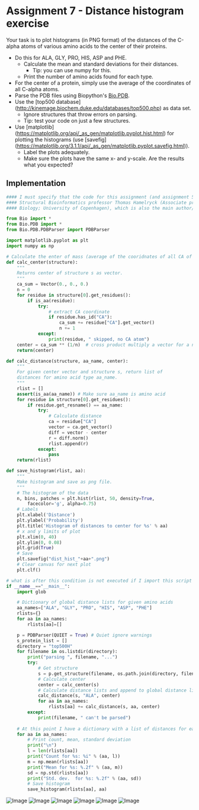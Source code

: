 # Assignment 7 - Distance histogram exercise

Your task is to plot histograms (in PNG format) of the distances of the C-alpha atoms of various amino acids to the center of their proteins.

* Do this for ALA, GLY, PRO, HIS, ASP and PHE.
    * Calculate the mean and standard deviations for their distances.
        * Tip: you can use numpy for this.
    * Print the number of amino acids found for each type.
* For the center of a protein, simply use the average of the coordinates of all C-alpha atoms.
* Parse the PDB files using Biopython's [Bio.PDB](https://biopython.org/wiki/The_Biopython_Structural_Bioinformatics_FAQ).
* Use the [top500 database] (http://kinemage.biochem.duke.edu/databases/top500.php) as data set.
    * Ignore structures that throw errors on parsing.
    * Tip: test your code on just a few structures.
* Use [matplotlib] (https://matplotlib.org/api/_as_gen/matplotlib.pyplot.hist.html) for plotting the histograms (use [savefig] (https://matplotlib.org/3.1.1/api/_as_gen/matplotlib.pyplot.savefig.html)). 
    * Label the plots adequately.
    * Make sure the plots have the same x- and y-scale.
Are the results what you expected?

## Implementation

```python
#### I must specify that the code for this assignment (and assignment 5) has been provided by my 
#### Structural Bioinformatics professor Thomas Hamelryck (Associate professor, Computational and RNA 
#### Biology; University of Copenhagen), which is also the main author/maintainer of the Bio.PDB module.
```

```python
from Bio import *
from Bio.PDB import *
from Bio.PDB.PDBParser import PDBParser

import matplotlib.pyplot as plt
import numpy as np

# Calculate the enter of mass (average of the cooridnates of all CA of the protein)
def calc_center(structure):
    """
    Returns center of structure s as vector.
    """
    ca_sum = Vector(0., 0., 0.)
    n = 0
    for residue in structure[0].get_residues():
        if is_aa(residue):
            try:
                # extract CA coordinate
                if residue.has_id("CA"):
                    ca_sum += residue["CA"].get_vector()
                    n += 1
            except:
                print(residue, " skipped, no CA atom")  
    center = ca_sum ** (1/n)  # cross product multiply a vector for a number
    return(center)

def calc_distance(structure, aa_name, center):
    """
    For given center vector and structure s, return list of 
    distances for amino acid type aa_name.
    """
    rlist = [] 
    assert(is_aa(aa_name)) # Make sure aa_name is amino acid
    for residue in structure[0].get_residues():
        if residue.get_resname() == aa_name:
            try:
                # Calculate distance
                ca = residue["CA"]
                vector = ca.get_vector()
                diff = vector - center
                r = diff.norm()
                rlist.append(r)
            except:
                pass
    return(rlist)

def save_histogram(rlist, aa):
    """
    Make histogram and save as png file.
    """
    # The histogram of the data
    n, bins, patches = plt.hist(rlist, 50, density=True, 
        facecolor='g', alpha=0.75)
    # Labels
    plt.xlabel('Distance')
    plt.ylabel('Probability')
    plt.title('Histogram of distances to center for %s' % aa)
    # x and y limits of plot
    plt.xlim(0, 40)
    plt.ylim(0, 0.08)
    plt.grid(True)
    # Save
    plt.savefig("dist_hist_"+aa+".png")
    # Clear canvas for next plot
    plt.clf()

# what is after this condition is not executed if I import this script as module
if __name__=="__main__":  
    import glob

    # Dictionary of global distance lists for given amino acids
    aa_names=["ALA", "GLY", "PRO", "HIS", "ASP", "PHE"]
    rlists={}
    for aa in aa_names:
        rlists[aa]=[]

    p = PDBParser(QUIET = True) # Quiet ignore warnings 
    s_protein_list = []
    directory = "top500H"
    for filename in os.listdir(directory): 
        print("parsing ", filename, "...")
        try:
            # Get structure                                                                
            s = p.get_structure(filename, os.path.join(directory, filename))  # create the structure
            # Calculate center
            center = calc_center(s)
            # Calculate distance lists and append to global distance lists
            calc_distance(s, "ALA", center)
            for aa in aa_names:
                rlists[aa] += calc_distance(s, aa, center)
        except:
            print(filename, " can't be parsed")
    
    # At this point I have a dictionary with a list of distances for each amino acid
    for aa in aa_names:
        # Print count, mean, standard deviation
        print("\n")
        l = len(rlists[aa])
        print("Count for %s: %i" % (aa, l))
        m = np.mean(rlists[aa])
        print("Mean for %s: %.2f" % (aa, m))
        sd = np.std(rlists[aa])
        print("Std. dev.  for %s: %.2f" % (aa, sd))
        # Save histogram
        save_histogram(rlists[aa], aa)
```

![Image](dist_hist_ALA.png)
![Image](dist_hist_ASP.png)
![Image](dist_hist_GLY.png)
![Image](dist_hist_HIS.png)
![Image](dist_hist_PHE.png)
![Image](dist_hist_PRO.png)
